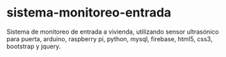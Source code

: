 # sistema-monitoreo-entrada
Sistema de monitoreo de entrada a vivienda, utilizando sensor ultrasónico para puerta, arduino, raspberry pi, python, mysql, firebase, html5, css3, bootstrap y  jquery.
